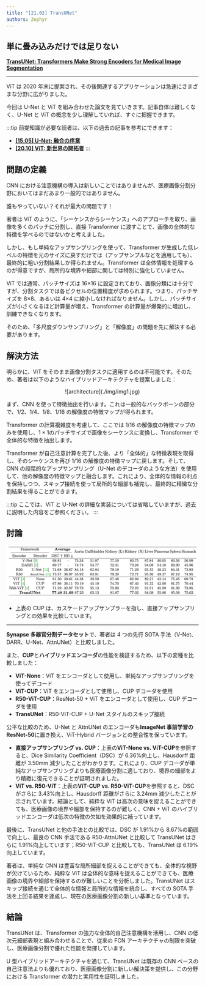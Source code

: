 ```yaml
---
title: "[21.02] TransUNet"
authors: Zephyr
---
```


## 単に畳み込みだけでは足りない

[**TransUNet: Transformers Make Strong Encoders for Medical Image Segmentation**](https://arxiv.org/abs/2102.04306)

---

ViT は 2020 年末に提案され、その後関連するアプリケーションは急速にさまざまな分野に広がりました。

今回は U-Net と ViT を組み合わせた論文を見ていきます。記事自体は難しくなく、U-Net と ViT の概念を少し理解していれば、すぐに把握できます。

:::tip
前提知識が必要な読者は、以下の過去の記事を参考にできます：

- [**[15.05] U-Net: 融合の序章**](../1505-unet/index.md)
- [**[20.10] ViT: 新世界の開拓者**](../../vision-transformers/2010-vit/index.md)
  :::

## 問題の定義

CNN における注意機構の導入は新しいことではありませんが、医療画像分割分野においてはまだあまり一般的ではありません。

誰もやっていない？それが最大の問題です！

著者は ViT のように、「シーケンスからシーケンス」へのアプローチを取り、画像を多くのパッチに分割し、直接 Transformer に渡すことで、画像の全体的な特徴を学べるのではないかと考えました。

しかし、もし単純なアップサンプリングを使って、Transformer が生成した低レベルの特徴を元のサイズに戻すだけでは（アップサンプルなどを適用しても）、最終的に粗い分割結果しか得られません。Transformer は全体情報を処理するのが得意ですが、局所的な境界や細部に関しては特別に強化していません。

ViT では通常、パッチサイズは 16×16 に設定されており、画像分類には十分ですが、分割タスクでは各ピクセルの位置精度が求められます。つまり、パッチサイズを 8×8、あるいは 4×4 に縮小しなければなりません。しかし、パッチサイズが小さくなるほど計算量が増え、Transformer の計算量が爆発的に増加し、訓練できなくなります。

そのため、「多尺度ダウンサンプリング」と「解像度」の問題を先に解決する必要があります。

## 解決方法

明らかに、ViT をそのまま画像分割タスクに適用するのは不可能です。そのため、著者は以下のようなハイブリッドアーキテクチャを提案しました：

<div align="center">
<figure style={{"width": "90%"}}>
![architecture](./img/img1.jpg)
</figure>
</div>

まず、CNN を使って特徴抽出を行います。これは一般的なバックボーンの部分で、1/2、1/4、1/8、1/16 の解像度の特徴マップが得られます。

Transformer の計算複雑度を考慮して、ここでは 1/16 の解像度の特徴マップのみを使用し、$1 \times 1$のパッチサイズで画像をシーケンスに変換し、Transformer で全体的な特徴を抽出します。

Transformer が自己注意計算を完了した後、より「全体的」な特徴表現を取得し、そのシーケンスを再び 1/16 の解像度の特徴マップに戻します。そして、CNN の段階的なアップサンプリング（U-Net のデコーダのような方法）を使用して、他の解像度の特徴マップと融合します。これにより、全体的な情報の利点を保持しつつ、スキップ接続を使って局所的な細部も補完し、最終的に精緻な分割結果を得ることができます。

:::tip
ここでは、ViT と U-Net の詳細な実装については省略していますが、過去に説明した内容をご参照ください。
:::

## 討論

![results](./img/img2.jpg)

- 上表の CUP は、カスケードアップサンプラーを指し、直接アップサンプリングとの効果を比較しています。

---

**Synapse 多器官分割データセット**で、著者は 4 つの先行 SOTA 手法（V-Net、DARR、U-Net、AttnUNet）と比較しました。

また、**CUP**と**ハイブリッドエンコーダ**の性能を検証するため、以下の変種を比較しました：

- **ViT-None**：ViT をエンコーダとして使用し、単純なアップサンプリングを使ってデコード
- **ViT-CUP**：ViT をエンコーダとして使用し、CUP デコーダを使用
- **R50-ViT-CUP**：ResNet-50 + ViT をエンコーダとして使用し、CUP デコーダを使用
- **TransUNet**：R50-ViT-CUP + U-Net スタイルのスキップ接続

公平な比較のため、U-Net と AttnUNet のエンコーダも**ImageNet 事前学習の ResNet-50**に置き換え、ViT-Hybrid バージョンとの整合性を保っています。

- **直接アップサンプリング vs. CUP**：上表の**ViT-None vs. ViT-CUP**を参照すると、Dice Similarity Coefficient（DSC）が 6.36%向上し、Hausdorff 距離が 3.50mm 減少したことがわかります。これにより、CUP デコーダが単純なアップサンプリングよりも医療画像分割に適しており、境界の細部をより精緻に復元できることが証明されました。
- **ViT vs. R50-ViT**：上表の**ViT-CUP vs. R50-ViT-CUP**を参照すると、DSC がさらに 3.43%向上し、Hausdorff 距離がさらに 3.24mm 減少したことが示されています。結論として、純粋な ViT は高次の意味を捉えることができても、医療画像の境界や細部を保持するのが難しく、CNN + ViT のハイブリッドエンコーダは低次の特徴の欠如を効果的に補っています。

最後に、TransUNet と他の手法との比較では、DSC が 1.91%から 8.67%の範囲で向上し、最良の CNN 手法である R50-AttnUNet と比較して TransUNet はさらに 1.91%向上しています；R50-ViT-CUP と比較しても、TransUNet は 6.19%向上しています。

著者は、単純な CNN は豊富な局所細部を捉えることができても、全体的な視野が欠けているため、純粋な ViT は全体的な意味を捉えることができても、医療画像の境界や細部を保持するのが難しいことを分析しました。TransUNet はスキップ接続を通じて全体的な情報と局所的な情報を統合し、すべての SOTA 手法を上回る結果を達成し、現在の医療画像分割の新しい基準となっています。

## 結論

TransUNet は、Transformer の強力な全体的自己注意機構を活用し、CNN の低次元細部表現と組み合わせることで、従来の FCN アーキテクチャの制限を突破し、医療画像分割で優れた性能を発揮しています。

U 型ハイブリッドアーキテクチャを通じて、TransUNet は既存の CNN ベースの自己注意法よりも優れており、医療画像分割に新しい解決策を提供し、この分野における Transformer の潜力と実用性を証明しました。
